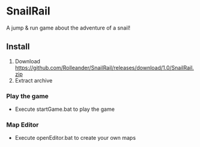 # SnailRail
A jump &amp; run game about the adventure of a snail! 

## Install

1. Download https://github.com/Rolleander/SnailRail/releases/download/1.0/SnailRail.zip
1. Extract archive 

### Play the game

- Execute startGame.bat to play the game

### Map Editor

- Execute openEditor.bat to create your own maps


